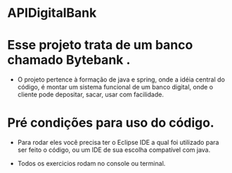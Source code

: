 # APIDigitalBank
#  
#  Esse projeto trata de um banco chamado Bytebank  .
-   O projeto pertence à formação de java e spring, onde a idéia central do código, é montar um sistema funcional de um banco digital, onde o cliente pode depositar, sacar, usar com facilidade.

#  Pré condições para uso do código.
- Para rodar eles você precisa ter o Eclipse IDE a qual foi utilizado para ser feito o código, ou um IDE de sua escolha compatível com java.

- Todos os exercicios rodam no console ou terminal.
